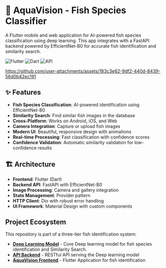 # 🐠 AquaVision - Fish Species Classifier

A Flutter mobile and web application for AI-powered fish species classification using deep learning. This app integrates with a FastAPI backend powered by EfficientNet-B0 for accurate fish identification and similarity search.

![Flutter](https://img.shields.io/badge/Flutter-%2302569B.svg?style=for-the-badge&logo=Flutter&logoColor=white)
![Dart](https://img.shields.io/badge/dart-%230175C2.svg?style=for-the-badge&logo=dart&logoColor=white)
![API](https://img.shields.io/badge/API-FastAPI-009688?style=for-the-badge)

https://github.com/user-attachments/assets/183c3e62-9df2-440d-8439-56d0b42ec191

## ✨ Features

- **Fish Species Classification**: AI-powered identification using EfficientNet-B0
- **Similarity Search**: Find similar fish images in the database
- **Cross-Platform**: Works on Android, iOS, and Web
- **Camera Integration**: Capture or upload fish images
- **Modern UI**: Beautiful, responsive design with animations
- **Real-time Processing**: Fast classification with confidence scores
- **Confidence Validation**: Automatic similarity validation for low-confidence results

## 🏗️ Architecture

- **Frontend**: Flutter (Dart)
- **Backend API**: FastAPI with EfficientNet-B0
- **Image Processing**: Camera and gallery integration
- **State Management**: Provider pattern
- **HTTP Client**: Dio with robust error handling
- **UI Framework**: Material Design with custom components

## Project Ecosystem

This repository is part of a three-tier fish identification system:

- **[Deep Learning Model](https://github.com/Hetvi2211/Fish-Accuracy-Simulation)** - Core Deep learning model for fish species identification and Similarity Search.
- **[API Backend](https://github.com/unnatii14/fish-classifier-api)** - RESTful API serving the Deep learning model
- **[AquaVision Frontend](https://github.com/unnatii14/aquavision-flutter)** - Flutter Application for fish identification
